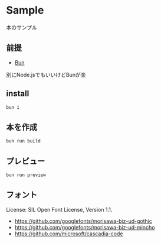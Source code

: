# Sample

本のサンプル

## 前提

* [Bun](https://bun.sh/)

別にNode.jsでもいいけどBunが楽

## install

```sh
bun i
```

## 本を作成

```sh
bun run build
```

## プレビュー

```sh
bun run preview
```

## フォント

License: SIL Open Font License, Version 1.1. 

* https://github.com/googlefonts/morisawa-biz-ud-gothic
* https://github.com/googlefonts/morisawa-biz-ud-mincho
* https://github.com/microsoft/cascadia-code

